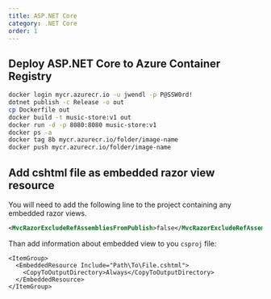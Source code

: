 ```yaml
---
title: ASP.NET Core
category: .NET Core
order: 1
---
```


## Deploy ASP.NET Core to Azure Container Registry

``` bash
docker login mycr.azurecr.io -u jwendl -p P@SSW0rd!
dotnet publish -c Release -o out
cp Dockerfile out
docker build -t music-store:v1 out
docker run -d -p 8080:8080 music-store:v1
docker ps -a
docker tag 8b mycr.azurecr.io/folder/image-name
docker push mycr.azurecr.io/folder/image-name
```

## Add cshtml file as embedded razor view resource 

You will need to add the following line to the project containing any embedded razor views.

``` xml
<MvcRazorExcludeRefAssembliesFromPublish>false</MvcRazorExcludeRefAssembliesFromPublish>
```

Than add information about embedded view to you `csproj` file:
```
<ItemGroup>
  <EmbeddedResource Include="Path\To\File.cshtml">
    <CopyToOutputDirectory>Always</CopyToOutputDirectory>
  </EmbeddedResource>
</ItemGroup>
```
